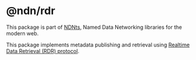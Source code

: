 # @ndn/rdr

This package is part of [NDNts](https://yoursunny.com/p/NDNts/), Named Data Networking libraries for the modern web.

This package implements metadata publishing and retrieval using [Realtime Data Retrieval (RDR) protocol](https://redmine.named-data.net/projects/ndn-tlv/wiki/RDR).
